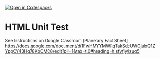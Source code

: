 [![Open in Codespaces](https://classroom.github.com/assets/launch-codespace-2972f46106e565e64193e422d61a12cf1da4916b45550586e14ef0a7c637dd04.svg)](https://classroom.github.com/open-in-codespaces?assignment_repo_id=18633937)
# HTML Unit Test
See Instructions on Google Classroom
[Planetary Fact Sheet] https://docs.google.com/document/d/1FwHMYYMWRqTakSdcUWGjuIxQ1ZYppCY43Hq78KbCMC8/edit?pli=1&tab=t.0#heading=h.sfvfjytlzuq5